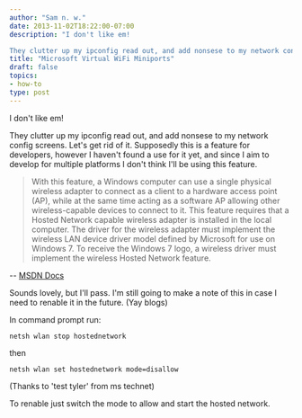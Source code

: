 ```yaml
---
author: "Sam n. w."
date: 2013-11-02T18:22:00-07:00
description: "I don't like em!

They clutter up my ipconfig read out, and add nonsese to my network config screens. Let's get rid of it. Supposedly this is a feature for developers, however I haven't found a use for it yet..."
title: "Microsoft Virtual WiFi Miniports"
draft: false
topics:
- how-to
type: post
---
```


I don't like em!

They clutter up my ipconfig read out, and add nonsese to my network config screens. Let's get rid of it. Supposedly this is a feature for developers, however I haven't found a use for it yet, and since I aim to develop for multiple platforms I don't think I'll be using this feature.

>With this feature, a Windows computer can use a single physical wireless adapter to connect as a client to a hardware access point (AP), while at the same time acting as a software AP allowing other wireless-capable devices to connect to it. This feature requires that a Hosted Network capable wireless adapter is installed in the local computer. The driver for the wireless adapter must implement the wireless LAN device driver model defined by Microsoft for use on Windows 7. To receive the Windows 7 logo, a wireless driver must implement the wireless Hosted Network feature.

-- [MSDN Docs](http://msdn.microsoft.com/en-us/library/dd815243(VS.85).aspx)

Sounds lovely, but I'll pass. I'm still going to make a note of this in case I need to renable it in the future. (Yay blogs)

In command prompt run:

	netsh wlan stop hostednetwork

then

	netsh wlan set hostednetwork mode=disallow

(Thanks to 'test tyler' from ms technet)

To renable just switch the mode to allow and start the hosted network.

